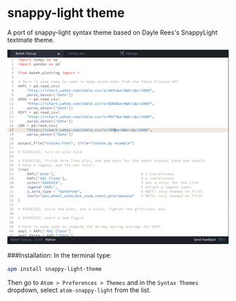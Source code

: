 # snappy-light theme

A port of snappy-light syntax theme based on Dayle Rees's SnappyLight textmate theme.

![A screenshot of your theme](https://github.com/Black-Milk/atom-snappy-light/blob/master/theme%20picture.png?raw=true)

###Installation:
In the terminal type:
```sh
apm install snappy-light-theme
```

Then go to `Atom > Preferences > Themes` and in the `Syntax Themes` dropdown, select `atom-snappy-light` from the list.
